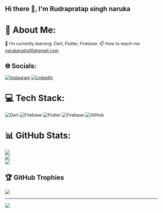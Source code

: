 ## Hi there 👋, I'm Rudrapratap singh naruka

# 💫 About Me:
🌱 I’m currently learning: Dart, Flutter, Firebase.
📫 How to reach me: narukarudra10@gmail.com


## 🌐 Socials:
[![Instagram](https://img.shields.io/badge/Instagram-%23E4405F.svg?logo=Instagram&logoColor=white)](https://instagram.com/https://www.instagram.com/narukarudra_10/) [![LinkedIn](https://img.shields.io/badge/LinkedIn-%230077B5.svg?logo=linkedin&logoColor=white)](https://linkedin.com/in/https://www.linkedin.com/in/rudra-naruka-55268126b/) 

# 💻 Tech Stack:
![Dart](https://img.shields.io/badge/dart-%230175C2.svg?style=for-the-badge&logo=dart&logoColor=white) ![Firebase](https://img.shields.io/badge/firebase-%23039BE5.svg?style=for-the-badge&logo=firebase) ![Flutter](https://img.shields.io/badge/Flutter-%2302569B.svg?style=for-the-badge&logo=Flutter&logoColor=white) ![Firebase](https://img.shields.io/badge/firebase-a08021?style=for-the-badge&logo=firebase&logoColor=ffcd34) ![GitHub](https://img.shields.io/badge/github-%23121011.svg?style=for-the-badge&logo=github&logoColor=white)
# 📊 GitHub Stats:
![](https://github-readme-stats.vercel.app/api?username=Narukarudra10&theme=dark&hide_border=false&include_all_commits=true&count_private=true)<br/>
![](https://nirzak-streak-stats.vercel.app/?user=Narukarudra10&theme=dark&hide_border=false)<br/>
![](https://github-readme-stats.vercel.app/api/top-langs/?username=Narukarudra10&theme=dark&hide_border=false&include_all_commits=true&count_private=true&layout=compact)

## 🏆 GitHub Trophies
![](https://github-profile-trophy.vercel.app/?username=Narukarudra10&theme=radical&no-frame=true&no-bg=false&margin-w=4)

---
[![](https://visitcount.itsvg.in/api?id=Narukarudra10&icon=0&color=0)](https://visitcount.itsvg.in)

<!-- Proudly created with GPRM ( https://gprm.itsvg.in ) -->
